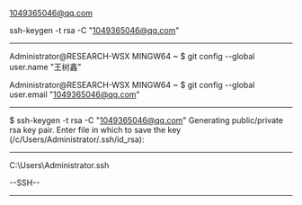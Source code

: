 1049365046@qq.com



ssh-keygen -t rsa -C "1049365046@qq.com"





---

Administrator@RESEARCH-WSX MINGW64 ~
$ git config --global user.name "王树鑫"

Administrator@RESEARCH-WSX MINGW64 ~
$ git config --global user.email "1049365046@qq.com"

---

$ ssh-keygen -t rsa -C "1049365046@qq.com"
Generating public/private rsa key pair.
Enter file in which to save the key (/c/Users/Administrator/.ssh/id_rsa):

---

C:\Users\Administrator\.ssh

--SSH--

---

